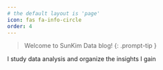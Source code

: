 ```yaml
---
# the default layout is 'page'
icon: fas fa-info-circle
order: 4
---
```


> Welcome to SunKim Data blog!
> {: .prompt-tip }

I study data analysis and organize the insights I gain
